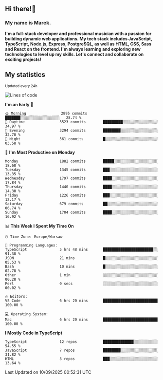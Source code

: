 ## Hi there!👋 ##
### My name is Marek. ###

**I'm a full-stack developer and professional musician with a passion for building dynamic web applications. My tech stack includes JavaScript, TypeScript, Node.js, Express, PostgreSQL, as well as HTML, CSS, Sass and React on the frontend. I'm always learning and exploring new technologies to level up my skills. Let's connect and collaborate on exciting projects!**

## My statistics ##
<sub>Updated every 24h</sub>
<!--START_SECTION:waka-->
![Lines of code](https://img.shields.io/badge/From%20Hello%20World%20I%27ve%20Written-1.4%20million%20lines%20of%20code-blue)

**I'm an Early 🐤** 

```text
🌞 Morning                2895 commits        ███████░░░░░░░░░░░░░░░░░░   28.74 % 
🌆 Daytime                3523 commits        █████████░░░░░░░░░░░░░░░░   34.97 % 
🌃 Evening                3294 commits        ████████░░░░░░░░░░░░░░░░░   32.70 % 
🌙 Night                  361 commits         █░░░░░░░░░░░░░░░░░░░░░░░░   03.58 % 
```
📅 **I'm Most Productive on Monday** 

```text
Monday                   1882 commits        █████░░░░░░░░░░░░░░░░░░░░   18.68 % 
Tuesday                  1345 commits        ███░░░░░░░░░░░░░░░░░░░░░░   13.35 % 
Wednesday                1797 commits        ████░░░░░░░░░░░░░░░░░░░░░   17.84 % 
Thursday                 1440 commits        ████░░░░░░░░░░░░░░░░░░░░░   14.30 % 
Friday                   1226 commits        ███░░░░░░░░░░░░░░░░░░░░░░   12.17 % 
Saturday                 679 commits         ██░░░░░░░░░░░░░░░░░░░░░░░   06.74 % 
Sunday                   1704 commits        ████░░░░░░░░░░░░░░░░░░░░░   16.92 % 
```


📊 **This Week I Spent My Time On** 

```text
🕑︎ Time Zone: Europe/Warsaw

💬 Programming Languages: 
TypeScript               5 hrs 48 mins       ███████████████████████░░   91.38 % 
JSON                     21 mins             █░░░░░░░░░░░░░░░░░░░░░░░░   05.53 % 
Bash                     10 mins             █░░░░░░░░░░░░░░░░░░░░░░░░   02.78 % 
Other                    1 min               ░░░░░░░░░░░░░░░░░░░░░░░░░   00.28 % 
Perl                     0 secs              ░░░░░░░░░░░░░░░░░░░░░░░░░   00.02 % 

🔥 Editors: 
VS Code                  6 hrs 20 mins       █████████████████████████   100.00 % 

💻 Operating System: 
Mac                      6 hrs 20 mins       █████████████████████████   100.00 % 
```

**I Mostly Code in TypeScript** 

```text
TypeScript               12 repos            ██████████████░░░░░░░░░░░   54.55 % 
JavaScript               7 repos             ████████░░░░░░░░░░░░░░░░░   31.82 % 
HTML                     3 repos             ███░░░░░░░░░░░░░░░░░░░░░░   13.64 % 
```




 Last Updated on 10/09/2025 00:52:31 UTC
<!--END_SECTION:waka-->

<!--
**MarekSax/MarekSax** is a ✨ _special_ ✨ repository because its `README.md` (this file) appears on your GitHub profile.

Here are some ideas to get you started:

- 🔭 I’m currently working on ...
- 🌱 I’m currently learning ...
- 👯 I’m looking to collaborate on ...
- 🤔 I’m looking for help with ...
- 💬 Ask me about ...
- 📫 How to reach me: ...
- 😄 Pronouns: ...
- ⚡ Fun fact: ...
-->
